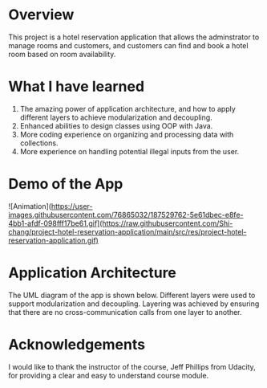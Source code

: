 # Overview
This project is a hotel reservation application that allows the adminstrator to manage rooms and customers, and customers can find and book a hotel room based on room availability.

# What I have learned
1. The amazing power of application architecture, and how to apply different layers to achieve modularization and decoupling.
2. Enhanced abilities to design classes using OOP with Java.
3. More coding experience on organizing and processing data with collections.
4. More experience on handling potential illegal inputs from the user.

# Demo of the App
![Animation](https://user-images.githubusercontent.com/76865032/187529762-5e61dbec-e8fe-4bb1-afdf-098fff17be61.gif](https://raw.githubusercontent.com/Shi-chang/project-hotel-reservation-application/main/src/res/project-hotel-reservation-application.gif)

# Application Architecture
The UML diagram of the app is shown below.
Different layers were used to support modularization and decoupling. Layering was achieved by ensuring that there are no cross-communication calls from one layer to another.

# Acknowledgements
I would like to thank the instructor of the course, Jeff Phillips from Udacity, for providing a clear and easy to understand course module.
